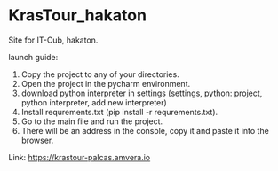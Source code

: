 # KrasTour_hakaton
Site for IT-Cub, hakaton.

launch guide:
1. Copy the project to any of your directories.
2. Open the project in the pycharm environment.
3. download python interpreter in settings (settings, python: project, python interpreter, add new interpreter)
4. Install requrements.txt (pip install -r requrements.txt).
5. Go to the main file and run the project.
6. There will be an address in the console, copy it and paste it into the browser.

Link:
https://krastour-palcas.amvera.io







